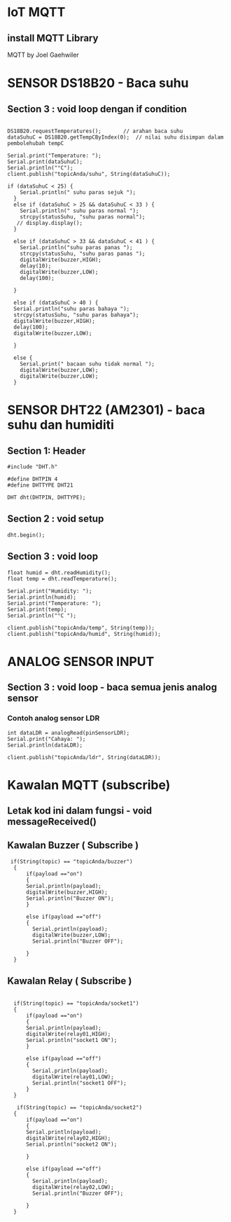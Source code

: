 # **IoT MQTT**

## install MQTT Library
MQTT by Joel Gaehwiler

# SENSOR DS18B20 - Baca suhu

## Section 3 : void loop dengan if condition
```

DS18B20.requestTemperatures();       // arahan baca suhu
dataSuhuC = DS18B20.getTempCByIndex(0);  // nilai suhu disimpan dalam pembolehubah tempC
 
Serial.print("Temperature: ");
Serial.print(dataSuhuC);    
Serial.println("°C");
client.publish("topicAnda/suhu", String(dataSuhuC));

if (dataSuhuC < 25) {
    Serial.println(" suhu paras sejuk ");    
  }
  else if (dataSuhuC > 25 && dataSuhuC < 33 ) {
    Serial.println(" suhu paras normal ");  
    strcpy(statusSuhu, "suhu paras normal");
   // display.display();
  }

  else if (dataSuhuC > 33 && dataSuhuC < 41 ) {
    Serial.println("suhu paras panas ");   
    strcpy(statusSuhu, "suhu paras panas ");
    digitalWrite(buzzer,HIGH);
    delay(10);
    digitalWrite(buzzer,LOW);
    delay(100);
   
  }

  else if (dataSuhuC > 40 ) {
  Serial.println("suhu paras bahaya ");    
  strcpy(statusSuhu, "suhu paras bahaya");
  digitalWrite(buzzer,HIGH);
  delay(100);
  digitalWrite(buzzer,LOW);
 
  }

  else {
    Serial.print(" bacaan suhu tidak normal ");  
    digitalWrite(buzzer,LOW);
    digitalWrite(buzzer,LOW);
  }
```


# SENSOR DHT22 (AM2301) - baca suhu dan humiditi
## Section 1: Header
```
#include "DHT.h"
```

```
#define DHTPIN 4     
#define DHTTYPE DHT21

DHT dht(DHTPIN, DHTTYPE);
```
## Section 2 : void setup
```
dht.begin();
```
## Section 3 : void loop
```
float humid = dht.readHumidity();
float temp = dht.readTemperature();

Serial.print("Humidity: ");
Serial.println(humid);
Serial.print("Temperature: ");
Serial.print(temp);
Serial.println("°C ");

client.publish("topicAnda/temp", String(temp));  
client.publish("topicAnda/humid", String(humid));  

```

# ANALOG SENSOR INPUT

## Section 3 : void loop - baca semua jenis analog sensor
### Contoh analog sensor LDR
```
int dataLDR = analogRead(pinSensorLDR);
Serial.print("Cahaya: ");
Serial.println(dataLDR);  

client.publish("topicAnda/ldr", String(dataLDR));  
```
# Kawalan MQTT (subscribe)
## Letak kod ini dalam fungsi - void messageReceived()
## Kawalan Buzzer ( Subscribe )
```
 if(String(topic) == "topicAnda/buzzer") 
  {
      if(payload =="on")
      {
      Serial.println(payload);
      digitalWrite(buzzer,HIGH);
      Serial.println("Buzzer ON");
      }
      
      else if(payload =="off")
      {
        Serial.println(payload);
        digitalWrite(buzzer,LOW);
        Serial.println("Buzzer OFF");
        
      }
  } 
```
## Kawalan Relay  ( Subscribe )
```

  if(String(topic) == "topicAnda/socket1") 
  {
      if(payload =="on")
      {
      Serial.println(payload);
      digitalWrite(relay01,HIGH);
      Serial.println("socket1 ON");
      }
      
      else if(payload =="off")
      {
        Serial.println(payload);
        digitalWrite(relay01,LOW);
        Serial.println("socket1 OFF");
      }
  }

   if(String(topic) == "topicAnda/socket2") 
  {
      if(payload =="on")
      {
      Serial.println(payload);
      digitalWrite(relay02,HIGH);
      Serial.println("socket2 ON");
  
      }
      
      else if(payload =="off")
      {
        Serial.println(payload);
        digitalWrite(relay02,LOW);
        Serial.println("Buzzer OFF");
     
      }
  }
```
